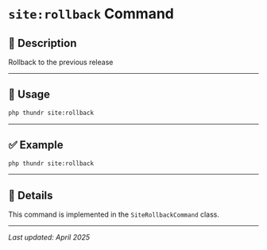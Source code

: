 # `site:rollback` Command

## 📝 Description

Rollback to the previous release

---

## 🚀 Usage

```bash
php thundr site:rollback
```





---

## ✅ Example

```bash
php thundr site:rollback
```

---

## 🧠 Details

This command is implemented in the `SiteRollbackCommand` class.

---

_Last updated: April 2025_
